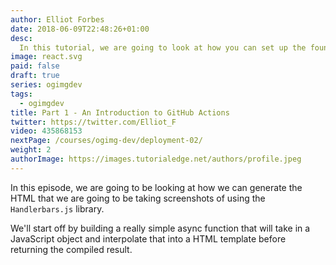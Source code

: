 ```yaml
---
author: Elliot Forbes
date: 2018-06-09T22:48:26+01:00
desc:
  In this tutorial, we are going to look at how you can set up the foundations for the REST API that will be powering our SaaS product.
image: react.svg
paid: false
draft: true
series: ogimgdev
tags:
  - ogimgdev
title: Part 1 - An Introduction to GitHub Actions
twitter: https://twitter.com/Elliot_F
video: 435868153
nextPage: /courses/ogimg-dev/deployment-02/
weight: 2
authorImage: https://images.tutorialedge.net/authors/profile.jpeg
---
```


In this episode, we are going to be looking at how we can generate the HTML that we are going to be taking screenshots of using the `Handlerbars.js` library.

We'll start off by building a really simple async function that will take in a JavaScript object and interpolate that into a HTML template before returning the compiled result.

